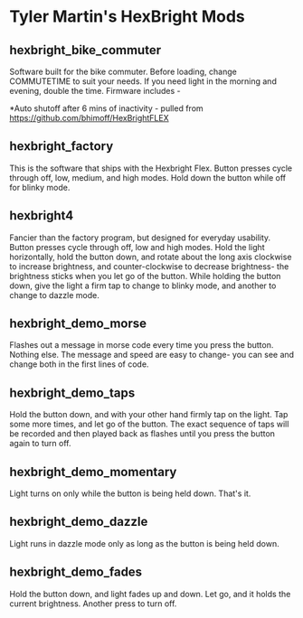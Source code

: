 Tyler Martin's HexBright Mods
=======================

hexbright_bike_commuter
-----------------------
Software built for the bike commuter. Before loading, change COMMUTETIME to suit your needs. If you need light in the morning and evening, double the time. Firmware includes -

*Auto shutoff after 6 mins of inactivity - pulled from https://github.com/bhimoff/HexBrightFLEX


hexbright_factory
-----------------
This is the software that ships with the Hexbright Flex.  Button presses cycle
through off, low, medium, and high modes.  Hold down the button while off for 
blinky mode.

hexbright4
---------------------
Fancier than the factory program, but designed for everyday usability.  Button
presses cycle through off, low and high modes.  Hold the light horizontally,
hold the button down, and rotate about the long axis clockwise to increase
brightness, and counter-clockwise to decrease brightness- the brightness sticks
when you let go of the button.  While holding the button down, give the light a
firm tap to change to blinky mode, and another to change to dazzle mode.

hexbright_demo_morse
--------------------
Flashes out a message in morse code every time you press the button.  Nothing 
else.  The message and speed are easy to change- you can see and change both 
in the first lines of code.

hexbright_demo_taps
-------------------
Hold the button down, and with your other hand firmly tap on the light.  Tap
some more times, and let go of the button.  The exact sequence of taps will
be recorded and then played back as flashes until you press the button again
to turn off.

hexbright_demo_momentary
------------------------  
Light turns on only while the button is being held down.  That's it.

hexbright_demo_dazzle
---------------------
Light runs in dazzle mode only as long as the button is being held down.

hexbright_demo_fades
--------------------  
Hold the button down, and light fades up and down.  Let go, and it holds the 
current brightness.  Another press to turn off.
